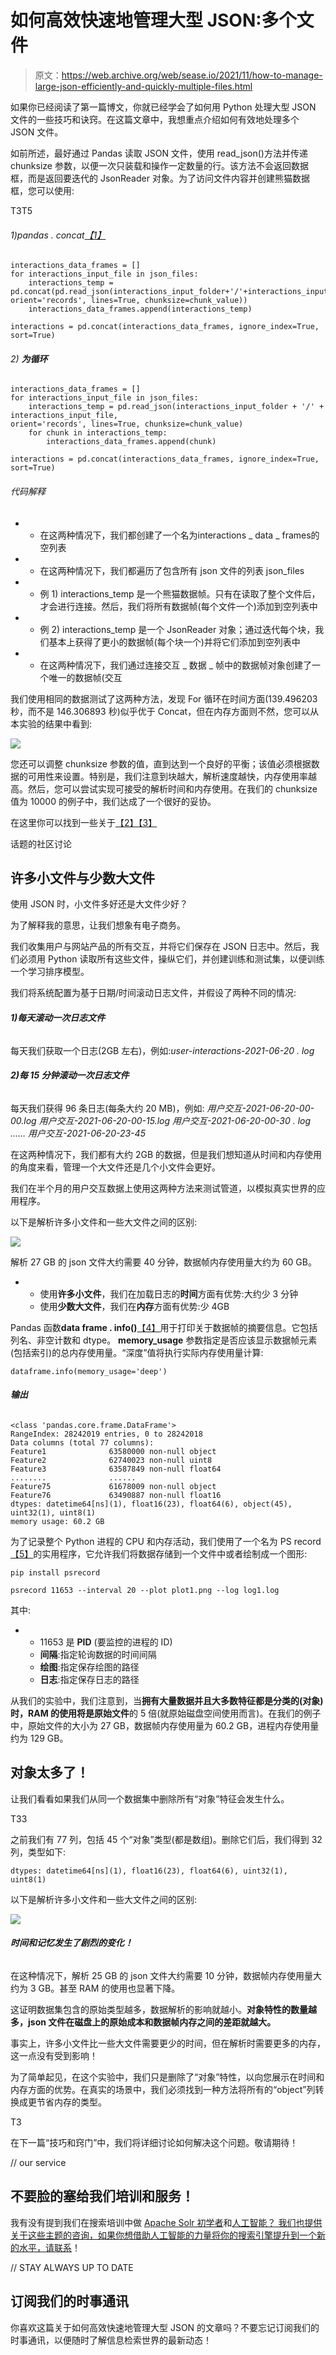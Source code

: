# 如何高效快速地管理大型 JSON:多个文件

> 原文：<https://web.archive.org/web/sease.io/2021/11/how-to-manage-large-json-efficiently-and-quickly-multiple-files.html>

如果你已经阅读了第一篇博文，你就已经学会了如何用 Python 处理大型 JSON 文件的一些技巧和诀窍。在这篇文章中，我想重点介绍如何有效地处理多个 JSON 文件。

如前所述，最好通过 Pandas 读取 JSON 文件，使用 read_json()方法并传递 chunksize 参数，以便一次只装载和操作一定数量的行。该方法不会返回数据框，而是返回要迭代的 JsonReader 对象。为了访问文件内容并创建熊猫数据框，您可以使用:

T3T5

###### 1)pandas . concat[【1】](https://web.archive.org/web/20221223104505/https://pandas.pydata.org/pandas-docs/stable/reference/api/pandas.concat.html?highlight=concat#pandas.concat)

```
interactions_data_frames = []
for interactions_input_file in json_files:
    interactions_temp = pd.concat(pd.read_json(interactions_input_folder+'/'+interactions_input_file,
orient='records', lines=True, chunksize=chunk_value))
    interactions_data_frames.append(interactions_temp)

interactions = pd.concat(interactions_data_frames, ignore_index=True, sort=True)
```

###### 2) **为循环**

```
interactions_data_frames = []
for interactions_input_file in json_files:
    interactions_temp = pd.read_json(interactions_input_folder + '/' + interactions_input_file, 
orient='records', lines=True, chunksize=chunk_value)
    for chunk in interactions_temp:
        interactions_data_frames.append(chunk)

interactions = pd.concat(interactions_data_frames, ignore_index=True, sort=True)
```

###### 代码解释

*   *   在这两种情况下，我们都创建了一个名为interactions _ data _ frames的空列表

*   *   在这两种情况下，我们都遍历了包含所有 json 文件的列表 json_files

*   *   例 1) interactions_temp 是一个熊猫数据帧。只有在读取了整个文件后，才会进行连接。然后，我们将所有数据帧(每个文件一个)添加到空列表中

*   *   例 2) interactions_temp 是一个 JsonReader 对象；通过迭代每个块，我们基本上获得了更小的数据帧(每个块一个)并将它们添加到空列表中

*   *   在这两种情况下，我们通过连接交互 _ 数据 _ 帧中的数据帧对象创建了一个唯一的数据帧(交互

我们使用相同的数据测试了这两种方法，发现 For 循环在时间方面(139.496203 秒，而不是 146.306893 秒)似乎优于 Concat，但在内存方面则不然，您可以从本实验的结果中看到:

![](img/3f3be7f7754170e665394290130a9199.png)

您还可以调整 chunksize 参数的值，直到达到一个良好的平衡；该值必须根据数据的可用性来设置。特别是，我们注意到块越大，解析速度越快，内存使用率越高。然后，您可以尝试实现可接受的解析时间和内存使用。在我们的 chunksize 值为 10000 的例子中，我们达成了一个很好的妥协。



在这里你可以找到一些关于[【2】](https://web.archive.org/web/20221223104505/https://stackoverflow.com/questions/51278619/what-are-the-efficient-ways-to-parse-process-huge-json-files-in-python)[【3】](https://web.archive.org/web/20221223104505/https://github.com/pandas-dev/pandas/issues/17048)

话题的社区讨论

## 许多小文件与少数大文件

使用 JSON 时，小文件多好还是大文件少好？

为了解释我的意思，让我们想象有电子商务。

我们收集用户与网站产品的所有交互，并将它们保存在 JSON 日志中。然后，我们必须用 Python 读取所有这些文件，操纵它们，并创建训练和测试集，以便训练一个学习排序模型。

我们将系统配置为基于日期/时间滚动日志文件，并假设了两种不同的情况:

###### **1)每天滚动一次日志文件**

每天我们获取一个日志(2GB 左右)，例如:*user-interactions-2021-06-20 . log*

###### **2)每 15 分钟滚动一次日志文件**

每天我们获得 96 条日志(每条大约 20 MB)，例如:
*用户交互-2021-06-20-00-00.log
用户交互-2021-06-20-00-15.log
用户交互-2021-06-20-00-30 . log
……
用户交互-2021-06-20-23-45*

在这两种情况下，我们都有大约 2GB 的数据，但是我们想知道从时间和内存使用的角度来看，管理一个大文件还是几个小文件会更好。

我们在半个月的用户交互数据上使用这两种方法来测试管道，以模拟真实世界的应用程序。

以下是解析许多小文件和一些大文件之间的区别:

![](img/4707bb2b651a49142dd97b0a0f8ff195.png)

解析 27 GB 的 json 文件大约需要 40 分钟，数据帧内存使用量大约为 60 GB。

*   *   使用**许多小文件**，我们在加载日志的**时间**方面有优势:大约少 3 分钟
    *   使用**少数大文件**，我们在**内存**方面有优势:少 4GB

Pandas 函数**data frame . info()**[【4】](https://web.archive.org/web/20221223104505/https://pandas.pydata.org/docs/reference/api/pandas.DataFrame.info.html)用于打印关于数据帧的摘要信息。它包括列名、非空计数和 dtype。 **memory_usage** 参数指定是否应该显示数据帧元素(包括索引)的总内存使用量。“深度”值将执行实际内存使用量计算:

```
dataframe.info(memory_usage='deep')
```

###### **输出**

```
<class 'pandas.core.frame.DataFrame'>
RangeIndex: 28242019 entries, 0 to 28242018
Data columns (total 77 columns):
Feature1              63580000 non-null object
Feature2              62740023 non-null uint8
Feature3              63587849 non-null float64
........              ......
Feature75             61678009 non-null object
Feature76             63490887 non-null float16
dtypes: datetime64[ns](1), float16(23), float64(6), object(45), uint32(1), uint8(1)
memory usage: 60.2 GB
```

为了记录整个 Python 进程的 CPU 和内存活动，我们使用了一个名为 PS record[【5】](https://web.archive.org/web/20221223104505/https://pypi.org/project/psrecord/)的实用程序，它允许我们将数据存储到一个文件中或者绘制成一个图形:

```
pip install psrecord

psrecord 11653 --interval 20 --plot plot1.png --log log1.log
```

其中:

*   *   11653 是 **PID** (要监控的进程的 ID)
    *   **间隔**:指定轮询数据的时间间隔
    *   **绘图**:指定保存绘图的路径
    *   **日志**:指定保存日志的路径

从我们的实验中，我们注意到，当**拥有大量数据并且大多数特征都是分类的(对象)时，RAM 的使用将是原始文件**的 5 倍(就原始磁盘空间使用而言)。在我们的例子中，原始文件的大小为 27 GB，数据帧内存使用量为 60.2 GB，进程内存使用量约为 129 GB。

## 对象太多了！

让我们看看如果我们从同一个数据集中删除所有“对象”特征会发生什么。

T33

之前我们有 77 列，包括 45 个“对象”类型(都是数组)。删除它们后，我们得到 32 列，类型如下:

```
dtypes: datetime64[ns](1), float16(23), float64(6), uint32(1), uint8(1)
```

以下是解析许多小文件和一些大文件之间的区别:

![](img/b8ccb7c3f85d70ae11b5b7f7ddaee497.png)

###### **时间和记忆发生了剧烈的变化！**

在这种情况下，解析 25 GB 的 json 文件大约需要 10 分钟，数据帧内存使用量大约为 3 GB。甚至 RAM 的使用也显著下降。

这证明数据集包含的原始类型越多，数据解析的影响就越小。**对象特性的数量越多，json 文件在磁盘上的原始成本和数据帧内存之间的差距就越大。**

事实上，许多小文件比一些大文件需要更少的时间，但在解析时需要更多的内存，这一点没有受到影响！

为了简单起见，在这个实验中，我们只是删除了“对象”特性，以向您展示在时间和内存方面的优势。在真实的场景中，我们必须找到一种方法将所有的“object”列转换成更节省内存的类型。

T3

在下一篇“技巧和窍门”中，我们将详细讨论如何解决这个问题。敬请期待！

// our service

## 不要脸的塞给我们培训和服务！

我有没有提到我们在搜索培训中做 [Apache Solr 初学者](https://web.archive.org/web/20221223104505/https://sease.io/training/apache-solr-training/apache-solr-beginner-training)和[人工智能？
我们也提供关于这些主题的咨询，](https://web.archive.org/web/20221223104505/https://sease.io/artificial-intelligence-in-search-training)[如果你想借助人工智能的力量将你的搜索引擎提升到一个新的水平，请联系](https://web.archive.org/web/20221223104505/https://sease.io/contacts)！

// STAY ALWAYS UP TO DATE

## 订阅我们的时事通讯

你喜欢这篇关于如何高效快速地管理大型 JSON 的文章吗？不要忘记订阅我们的时事通讯，以便随时了解信息检索世界的最新动态！